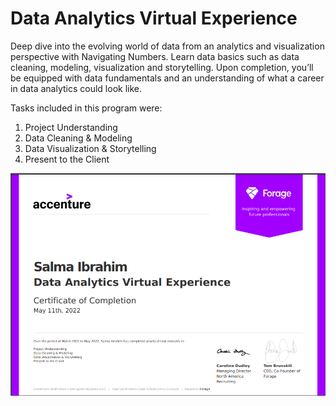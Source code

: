 # Data Analytics Virtual Experience
Deep dive into the evolving world of data from an analytics and visualization perspective with Navigating Numbers. Learn data basics such as data cleaning, modeling, visualization and storytelling. Upon completion, you’ll be equipped with data fundamentals and an understanding of what a career in data analytics could look like.

Tasks included in this program were: 
 1. Project Understanding
 2. Data Cleaning & Modeling
 3. Data Visualization & Storytelling
 4. Present to the Client


![Certificate of Completion: ](https://github.com/salmaz-ibrahim/Data-Analytics-Virtual-Experience/blob/main/image_2022-05-29_201852584.png)
